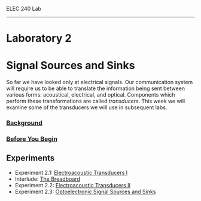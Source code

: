 ELEC 240 Lab

------------------------------------------------------------------------

Laboratory 2
============

Signal Sources and Sinks
========================

So far we have looked only at electrical signals. Our communication
system will require us to be able to translate the information being
sent between various forms: acoustical, electrical, and optical.
Components which perform these transformations are called *transducers*.
This week we will examine some of the transducers we will use in
subsequent labs.

### [Background](./background)

### [Before You Begin](./before-you-begin)

Experiments
-----------

-   Experiment 2.1: [Electroacoustic Transducers I](./experiment_2-1)
-   Interlude: [The Breadboard](./breadboard)
-   Experiment 2.2: [Electroacoustic Transducers II](./experiment_2-2)
-   Experiment 2.3: [Optoelectronic Signal Sources and Sinks](./experiment_2-3)
